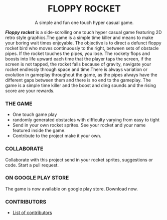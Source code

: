 <h1 align="center">FLOPPY ROCKET</h1>
<p align="center">A simple and fun one touch hyper casual game.</p>






<b><i>Floppy rocket</i></b> is a side-scrolling one touch hyper casual game featuring 2D retro style graphics.The game is a simple time killer and means to make your boring wait times enjoyable. The objective is to direct a defunct floppy rocket bird who moves continuously to the right, between sets of obstacle pipes. If the rocket touches the pipes, you lose. The rockety flops and boosts into life upward each time that the player taps the screen, if the screen is not tapped, the rocket  falls because of gravity, navigate your rocket endlessly through space and time.There is always variation or evolution in gameplay throughout the game, as the pipes always have the different gaps between them and there is no end to the gameplay. The game is a simple time killer and the boost and ding sounds and the rising score are your rewards.

### THE GAME

* One touch game play
* randomly generated obstacles with difficulty varying from easy to tight
* Send in your own rocket sprites. See your rocket and your name featured inside the game.
* Contribute to the project make it your own.

### COLLABORATE

Collaborate with this project send in your rocket sprites, suggestions or code. Start a pull request.

### ON GOOGLE PLAY STORE

The game is now available on google play store. Download now.

### CONTRIBUTORS

* [List of contributors][contribute]

[contribute]: https://github.com/jinvoker/floppy_rocket/graphs/contributors

